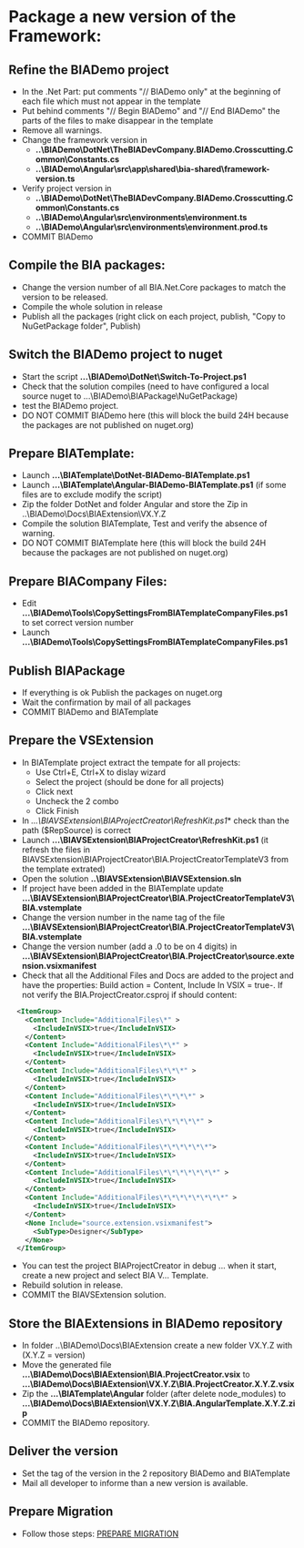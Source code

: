 # Package a new version of the Framework:

## Refine the BIADemo project
- In the .Net Part: put comments "// BIADemo only" at the beginning of each file which must not appear in the template
- Put behind comments "// Begin BIADemo" and "// End BIADemo" the parts of the files to make disappear in the template
- Remove all warnings.
- Change the framework version in 
  - **..\BIADemo\DotNet\TheBIADevCompany.BIADemo.Crosscutting.Common\Constants.cs**
  - **..\BIADemo\Angular\src\app\shared\bia-shared\framework-version.ts**
- Verify project version in
  - **..\BIADemo\DotNet\TheBIADevCompany.BIADemo.Crosscutting.Common\Constants.cs**
  - **..\BIADemo\Angular\src\environments\environment.ts**
  - **..\BIADemo\Angular\src\environments\environment.prod.ts**
- COMMIT BIADemo

## Compile the BIA packages:
- Change the version number of all BIA.Net.Core packages to match the version to be released.
- Compile the whole solution in release
- Publish all the packages (right click on each project, publish, "Copy to NuGetPackage folder", Publish)

## Switch the BIADemo project to nuget
- Start the script **...\BIADemo\DotNet\Switch-To-Project.ps1**
- Check that the solution compiles (need to have configured a local source nuget to ...\BIADemo\BIAPackage\NuGetPackage)
- test the BIADemo project.
- DO NOT COMMIT BIADemo here (this will block the build 24H because the packages are not published on nuget.org)

## Prepare BIATemplate:
- Launch **...\BIATemplate\DotNet-BIADemo-BIATemplate.ps1**
- Launch **...\BIATemplate\Angular-BIADemo-BIATemplate.ps1** (if some files are to exclude modify the script)
- Zip the folder DotNet and folder Angular and store the Zip in ..\\BIADemo\Docs\BIAExtension\VX.Y.Z
- Compile the solution BIATemplate, Test and verify the absence of warning.
- DO NOT COMMIT BIATemplate here (this will block the build 24H because the packages are not published on nuget.org)

## Prepare BIACompany Files:
- Edit **...\BIADemo\Tools\CopySettingsFromBIATemplateCompanyFiles.ps1** to set correct version number
- Launch **...\BIADemo\Tools\CopySettingsFromBIATemplateCompanyFiles.ps1**
  
## Publish BIAPackage
- If everything is ok Publish the packages on nuget.org
- Wait the confirmation by mail of all packages
- COMMIT BIADemo and BIATemplate

## Prepare the VSExtension
- In BIATemplate project extract the tempate for all projects:
  - Use Ctrl+E, Ctrl+X to dislay wizard
  - Select the project (should be done for all projects)
  - Click next
  - Uncheck the 2 combo
  - Click Finish
- In *...\BIAVSExtension\BIAProjectCreator\RefreshKit.ps1** check than the path ($RepSource) is correct 
- Launch **...\BIAVSExtension\BIAProjectCreator\RefreshKit.ps1** (it refresh the files in BIAVSExtension\BIAProjectCreator\BIA.ProjectCreatorTemplateV3 from the template extrated)
- Open the solution **..\BIAVSExtension\BIAVSExtension.sln**
- If project have been added in the BIATemplate update **...\BIAVSExtension\BIAProjectCreator\BIA.ProjectCreatorTemplateV3\BIA.vstemplate**
- Change the version number in the name tag of the file **...\BIAVSExtension\BIAProjectCreator\BIA.ProjectCreatorTemplateV3\BIA.vstemplate**
- Change the version number (add a .0 to be on 4 digits) in **...\BIAVSExtension\BIAProjectCreator\BIA.ProjectCreator\source.extension.vsixmanifest**
- Check that all the Additional Files and Docs are added to the project and have the properties: Build action = Content, Include In VSIX = true-. If not verify the BIA.ProjectCreator.csproj if should content:
```XML
  <ItemGroup>
    <Content Include="AdditionalFiles\*" >
      <IncludeInVSIX>true</IncludeInVSIX>
    </Content>
    <Content Include="AdditionalFiles\*\*" >
      <IncludeInVSIX>true</IncludeInVSIX>
    </Content>
    <Content Include="AdditionalFiles\*\*\*" >
      <IncludeInVSIX>true</IncludeInVSIX>
    </Content>
    <Content Include="AdditionalFiles\*\*\*\*" >
      <IncludeInVSIX>true</IncludeInVSIX>
    </Content>
    <Content Include="AdditionalFiles\*\*\*\*\*" >
      <IncludeInVSIX>true</IncludeInVSIX>
    </Content>
    <Content Include="AdditionalFiles\*\*\*\*\*\*">
      <IncludeInVSIX>true</IncludeInVSIX>
    </Content>
    <Content Include="AdditionalFiles\*\*\*\*\*\*\*" >
      <IncludeInVSIX>true</IncludeInVSIX>
    </Content>
    <Content Include="AdditionalFiles\*\*\*\*\*\*\*\*" >
      <IncludeInVSIX>true</IncludeInVSIX>
    </Content>
    <None Include="source.extension.vsixmanifest">
      <SubType>Designer</SubType>
    </None>
  </ItemGroup>
```
- You can test the project BIAProjectCreator in debug ... when it start, create a new project and select BIA V... Template.
- Rebuild solution in release.
- COMMIT the BIAVSExtension solution.

## Store the BIAExtensions in BIADemo repository
- In folder ..\BIADemo\Docs\BIAExtension create a new folder VX.Y.Z with (X.Y.Z = version)
- Move the generated file **...\BIADemo\Docs\BIAExtension\BIA.ProjectCreator.vsix** to  **...\BIADemo\Docs\BIAExtension\VX.Y.Z\BIA.ProjectCreator.X.Y.Z.vsix**
- Zip the **...\BIATemplate\Angular** folder (after delete node_modules) to  **...\BIADemo\Docs\BIAExtension\VX.Y.Z\BIA.AngularTemplate.X.Y.Z.zip**
- COMMIT the BIADemo repository.

## Deliver the version
- Set the tag of the version in the 2 repository BIADemo and BIATemplate
- Mail all developer to informe than a new version is available.

## Prepare Migration

- Follow those steps: [PREPARE MIGRATION](./PREPARE%20MIGRATION.md)